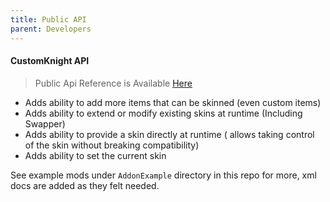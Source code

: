 ```yaml
---
title: Public API
parent: Developers
---
```


#### CustomKnight API

> Public Api Reference is Available [Here](https://prashantmohta.github.io/HollowKnight.CustomKnight/api_reference/CustomKnight.html)

- Adds ability to add more items that can be skinned (even custom items)
- Adds ability to extend or modify existing skins at runtime (Including Swapper) 
- Adds ability to provide a skin directly at runtime ( allows taking control of the skin without breaking compatibility)
- Adds ability to set the current skin

See example mods under `AddonExample` directory in this repo for more, xml docs are added as they felt needed.
